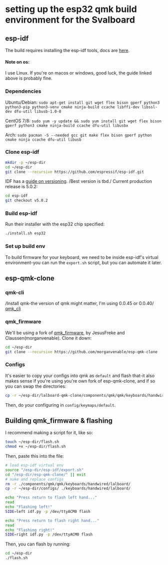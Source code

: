 # setting up the esp32 qmk build environment for the Svalboard

## esp-idf
The build requires installing the esp-idf tools, docs are
[here](https://docs.espressif.com/projects/esp-idf/en/latest/esp32/get-started/linux-macos-setup.html).

#### Note on os:
I use Linux. If you're on macos or windows, good luck, the guide linked above is probably fine.


### Dependencies
Ubuntu/Debian:
`sudo apt-get install git wget flex bison gperf python3 python3-pip python3-venv cmake ninja-build ccache libffi-dev libssl-dev dfu-util libusb-1.0-0`

CentOS 7/8:
`sudo yum -y update && sudo yum install git wget flex bison gperf python3 cmake ninja-build ccache dfu-util libusbx`

Arch:
`sudo pacman -S --needed gcc git make flex bison gperf python cmake ninja ccache dfu-util libusb`

### Clone esp-idf
```bash
mkdir -p ~/esp-dir
cd ~/esp-dir
git clone --recursive https://github.com/espressif/esp-idf.git
```

IDF has a [guide on versioning](https://docs.espressif.com/projects/esp-idf/en/latest/esp32/versions.html).
/Best version is tbd./ Current production release is 5.0.2:
```bash
cd esp-idf
git checkout v5.0.2
```

### Build esp-idf
Run their installer with the esp32 chip specified:
```bash
./install.sh esp32
```

### Set up build env
To build firmware for your keyboard, we need to be inside esp-idf's virtual environment-you can run the `export.sh` script,
but you can automate it later.

## esp-qmk-clone

### qmk-cli
/Install qmk-the version of qmk might matter, I'm using 0.0.45 or 0.0.40/
[qmk_cli](https://github.com/qmk/qmk_cli)


### qmk_firmware
We'll be using a fork of [qmk_firmware](https://github.com/qmk/qmk_firmware), by JesusFreke and Claussen(morganvenable). Clone it down:
```bash
cd ~/esp-dir
git clone --recursive https://github.com/morganvenable/esp-qmk-clone
```

### Configs
It's easier to copy your configs into qmk as `default` and flash that-it also makes sense if you're using you're own fork
of esp-qmk-clone, and if so you can swap the directories:
```bash
cp -r ~/esp-dir/lalboard-qmk-clone/components/qmk/qmk/keyboards/handwired/lalboard/ ~/esp-dir/config
```
Then, do your configuring in `config/keymaps/default`.

## Building qmk_firmware & flashing

I recommend making a script for it, like so:
```bash
touch ~/esp-dir/flash.sh
chmod +x ~/esp-dir/flash.sh
```

Then, paste this into the file:
```bash
# load esp-idf virtual env
source "/esp-dir/esp-idf/export.sh"
cd "/esp-dir/esp-qmk-clone/" || exit
# nuke and replace configs
rm -r ./components/qmk/qmk/keyboards/handwired/lalboard/
cp -r ~/esp-dir/configs/ ./keyboards/handwired/lalboard/

echo "Press return to flash left hand..."
read
echo "Flashing left!"
SIDE=left idf.py -p /dev/ttyACM0 flash

echo "Press return to flash right hand..."
read
echo "Flashing right!"
SIDE=right idf.py -p /dev/ttyACM0 flash
```

Then, you can flash by running:
```bash
cd ~/esp-dir
./flash.sh
```
